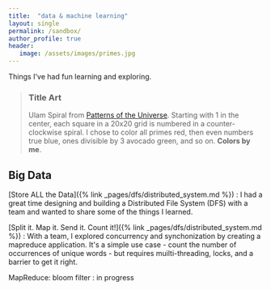 ```yaml
---
title:  "data & machine learning"
layout: single
permalink: /sandbox/
author_profile: true
header:
   image: /assets/images/primes.jpg
---
```


Things I've had fun learning and exploring.

> ### Title Art
>
> Ulam Spiral from [Patterns of the Universe](https://www.amazon.com/Patterns-Universe-Coloring-Adventure-Beauty/dp/1615193235). Starting with 1 in the center, each square in a 20x20 grid is numbered in a counter-clockwise spiral. I chose to color all primes red, then even numbers true blue, ones divisible by 3 avocado green, and so on. **Colors by me**.

## Big Data

[Store ALL the Data]({% link _pages/dfs/distributed_system.md %})
: I had a great time designing and building a Distributed File System (DFS) with a team and wanted to share some of the things I learned.

[Split it. Map it. Send it. Count it!]({% link _pages/dfs/distributed_system.md %})
:  With a team, I explored concurrency and synchonization by creating a mapreduce application. It's a simple use case - count the number of occurrences of unique words - but requires muilti-threading, locks, and a barrier to get it right.

MapReduce: bloom filter
: in progress
